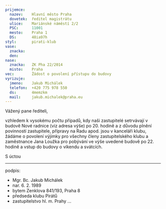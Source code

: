```yaml
---
prijemce: 
  nazev:    Hlavní město Praha
  dovetek:  ředitel magistrátu
  ulice:    Mariánské náměstí 2/2
  PSC:      11001
  mesto:    Praha 1
  DS:       48ia97h
styl:       pirati-klub
vase:
  znacka:   
  den:
nase:
  znacka:   ZK Pha 22/2014
  misto:    Praha
vec:        Žádost o povolení přístupu do budovy
vyrizuje:   
  jmeno:    Jakub Michálek
  telefon:  +420 775 978 550
  ds:       4memzkm
  mail:     jakub.michalek@praha.eu
---
```


Vážený pane řediteli,

vzhledem k vysokému počtu případů, kdy naši zastupitelé setrvávají v budově
Nové radnice (viz adresa výše) po 20. hodině a z důvodu plnění povinností
zastupitele, přípravy na Radu apod. jsou v kanceláři klubu, žádáme o povolení
výjimky pro všechny členy zastupitelského klubu a zaměstnance Jana Loužka
pro pobývání ve výše uvedené budově po 22. hodině a vstup do budovy o víkendu
a svátcích.

S úctou

---
podpis: 
  - Mgr. Bc. Jakub Michálek
  - nar. 6. 2. 1989
  - bytem Zenklova 841/193, Praha 8
  - předseda klubu Pirátů
  - zastupitelstvo hl. m. Prahy
...
